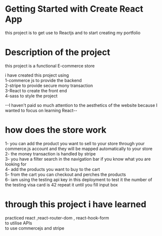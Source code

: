 # Getting Started with Create React App

this project is to get use to Reactjs and to start creating my portfolio  

# Description  of the project  
this project is a functional E-commerce store  

i have created this project using   
1-commerce js to provide the backend  
2-stripe to provide secure mony transaction  
3-React to create the front end  
4-sass to style the project  
  
--I haven't paid so much attention to the aesthetics of the website because I wanted to focus on learning React--


# how does the store work  
1- you can add the product you want to sell to your store through your commerce.js account and they will be mapped automatically to your store  
2- the money transaction is handled by stripe  
3- you have a filter search in the navigation  bar if you know what you are looking for  
4- add the products you want to buy to the cart  
5- from the cart you can checkout and perches the products  
6- iam using the testing api key in this deployment to test it the number of the testing visa card is 42 repeat it until you fill input box  





# through this project i have learned  
 practiced react ,react-router-dom , react-hook-form  
 to utilise APIs   
 to use commercejs and stripe   

 
